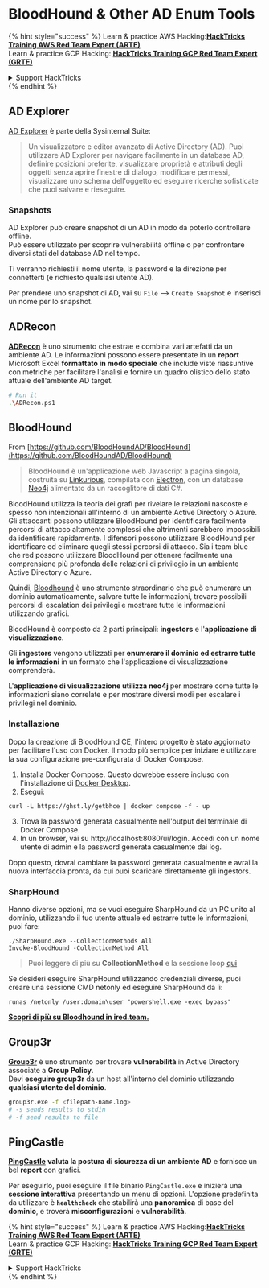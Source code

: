 # BloodHound & Other AD Enum Tools

{% hint style="success" %}
Learn & practice AWS Hacking:<img src="/.gitbook/assets/arte.png" alt="" data-size="line">[**HackTricks Training AWS Red Team Expert (ARTE)**](https://training.hacktricks.xyz/courses/arte)<img src="/.gitbook/assets/arte.png" alt="" data-size="line">\
Learn & practice GCP Hacking: <img src="/.gitbook/assets/grte.png" alt="" data-size="line">[**HackTricks Training GCP Red Team Expert (GRTE)**<img src="/.gitbook/assets/grte.png" alt="" data-size="line">](https://training.hacktricks.xyz/courses/grte)

<details>

<summary>Support HackTricks</summary>

* Check the [**subscription plans**](https://github.com/sponsors/carlospolop)!
* **Join the** 💬 [**Discord group**](https://discord.gg/hRep4RUj7f) or the [**telegram group**](https://t.me/peass) or **follow** us on **Twitter** 🐦 [**@hacktricks\_live**](https://twitter.com/hacktricks\_live)**.**
* **Share hacking tricks by submitting PRs to the** [**HackTricks**](https://github.com/carlospolop/hacktricks) and [**HackTricks Cloud**](https://github.com/carlospolop/hacktricks-cloud) github repos.

</details>
{% endhint %}

## AD Explorer

[AD Explorer](https://docs.microsoft.com/en-us/sysinternals/downloads/adexplorer) è parte della Sysinternal Suite:

> Un visualizzatore e editor avanzato di Active Directory (AD). Puoi utilizzare AD Explorer per navigare facilmente in un database AD, definire posizioni preferite, visualizzare proprietà e attributi degli oggetti senza aprire finestre di dialogo, modificare permessi, visualizzare uno schema dell'oggetto ed eseguire ricerche sofisticate che puoi salvare e rieseguire.

### Snapshots

AD Explorer può creare snapshot di un AD in modo da poterlo controllare offline.\
Può essere utilizzato per scoprire vulnerabilità offline o per confrontare diversi stati del database AD nel tempo.

Ti verranno richiesti il nome utente, la password e la direzione per connetterti (è richiesto qualsiasi utente AD).

Per prendere uno snapshot di AD, vai su `File` --> `Create Snapshot` e inserisci un nome per lo snapshot.

## ADRecon

[**ADRecon**](https://github.com/adrecon/ADRecon) è uno strumento che estrae e combina vari artefatti da un ambiente AD. Le informazioni possono essere presentate in un **report** Microsoft Excel **formattato in modo speciale** che include viste riassuntive con metriche per facilitare l'analisi e fornire un quadro olistico dello stato attuale dell'ambiente AD target.
```bash
# Run it
.\ADRecon.ps1
```
## BloodHound

From [https://github.com/BloodHoundAD/BloodHound](https://github.com/BloodHoundAD/BloodHound)

> BloodHound è un'applicazione web Javascript a pagina singola, costruita su [Linkurious](http://linkurio.us/), compilata con [Electron](http://electron.atom.io/), con un database [Neo4j](https://neo4j.com/) alimentato da un raccoglitore di dati C#.

BloodHound utilizza la teoria dei grafi per rivelare le relazioni nascoste e spesso non intenzionali all'interno di un ambiente Active Directory o Azure. Gli attaccanti possono utilizzare BloodHound per identificare facilmente percorsi di attacco altamente complessi che altrimenti sarebbero impossibili da identificare rapidamente. I difensori possono utilizzare BloodHound per identificare ed eliminare quegli stessi percorsi di attacco. Sia i team blue che red possono utilizzare BloodHound per ottenere facilmente una comprensione più profonda delle relazioni di privilegio in un ambiente Active Directory o Azure.

Quindi, [Bloodhound](https://github.com/BloodHoundAD/BloodHound) è uno strumento straordinario che può enumerare un dominio automaticamente, salvare tutte le informazioni, trovare possibili percorsi di escalation dei privilegi e mostrare tutte le informazioni utilizzando grafici.

BloodHound è composto da 2 parti principali: **ingestors** e l'**applicazione di visualizzazione**.

Gli **ingestors** vengono utilizzati per **enumerare il dominio ed estrarre tutte le informazioni** in un formato che l'applicazione di visualizzazione comprenderà.

L'**applicazione di visualizzazione utilizza neo4j** per mostrare come tutte le informazioni siano correlate e per mostrare diversi modi per escalare i privilegi nel dominio.

### Installazione
Dopo la creazione di BloodHound CE, l'intero progetto è stato aggiornato per facilitare l'uso con Docker. Il modo più semplice per iniziare è utilizzare la sua configurazione pre-configurata di Docker Compose.

1. Installa Docker Compose. Questo dovrebbe essere incluso con l'installazione di [Docker Desktop](https://www.docker.com/products/docker-desktop/).
2. Esegui:
```
curl -L https://ghst.ly/getbhce | docker compose -f - up
```
3. Trova la password generata casualmente nell'output del terminale di Docker Compose.  
4. In un browser, vai su http://localhost:8080/ui/login. Accedi con un nome utente di admin e la password generata casualmente dai log.

Dopo questo, dovrai cambiare la password generata casualmente e avrai la nuova interfaccia pronta, da cui puoi scaricare direttamente gli ingestors.

### SharpHound

Hanno diverse opzioni, ma se vuoi eseguire SharpHound da un PC unito al dominio, utilizzando il tuo utente attuale ed estrarre tutte le informazioni, puoi fare:
```
./SharpHound.exe --CollectionMethods All
Invoke-BloodHound -CollectionMethod All
```
> Puoi leggere di più su **CollectionMethod** e la sessione loop [qui](https://support.bloodhoundenterprise.io/hc/en-us/articles/17481375424795-All-SharpHound-Community-Edition-Flags-Explained)

Se desideri eseguire SharpHound utilizzando credenziali diverse, puoi creare una sessione CMD netonly ed eseguire SharpHound da lì:
```
runas /netonly /user:domain\user "powershell.exe -exec bypass"
```
[**Scopri di più su Bloodhound in ired.team.**](https://ired.team/offensive-security-experiments/active-directory-kerberos-abuse/abusing-active-directory-with-bloodhound-on-kali-linux)


## Group3r

[**Group3r**](https://github.com/Group3r/Group3r) è uno strumento per trovare **vulnerabilità** in Active Directory associate a **Group Policy**. \
Devi **eseguire group3r** da un host all'interno del dominio utilizzando **qualsiasi utente del dominio**.
```bash
group3r.exe -f <filepath-name.log>
# -s sends results to stdin
# -f send results to file
```
## PingCastle

[**PingCastle**](https://www.pingcastle.com/documentation/) **valuta la postura di sicurezza di un ambiente AD** e fornisce un bel **report** con grafici.

Per eseguirlo, puoi eseguire il file binario `PingCastle.exe` e inizierà una **sessione interattiva** presentando un menu di opzioni. L'opzione predefinita da utilizzare è **`healthcheck`** che stabilirà una **panoramica** di base del **dominio**, e troverà **misconfigurazioni** e **vulnerabilità**.&#x20;

{% hint style="success" %}
Learn & practice AWS Hacking:<img src="/.gitbook/assets/arte.png" alt="" data-size="line">[**HackTricks Training AWS Red Team Expert (ARTE)**](https://training.hacktricks.xyz/courses/arte)<img src="/.gitbook/assets/arte.png" alt="" data-size="line">\
Learn & practice GCP Hacking: <img src="/.gitbook/assets/grte.png" alt="" data-size="line">[**HackTricks Training GCP Red Team Expert (GRTE)**<img src="/.gitbook/assets/grte.png" alt="" data-size="line">](https://training.hacktricks.xyz/courses/grte)

<details>

<summary>Support HackTricks</summary>

* Check the [**subscription plans**](https://github.com/sponsors/carlospolop)!
* **Join the** 💬 [**Discord group**](https://discord.gg/hRep4RUj7f) or the [**telegram group**](https://t.me/peass) or **follow** us on **Twitter** 🐦 [**@hacktricks\_live**](https://twitter.com/hacktricks\_live)**.**
* **Share hacking tricks by submitting PRs to the** [**HackTricks**](https://github.com/carlospolop/hacktricks) and [**HackTricks Cloud**](https://github.com/carlospolop/hacktricks-cloud) github repos.

</details>
{% endhint %}
